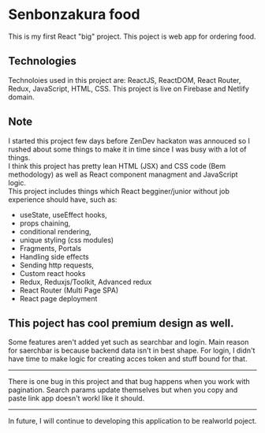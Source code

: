 # Senbonzakura food

This is my first React "big" project. This poject is web app for ordering food. <br>

## Technologies

Technoloies used in this project are: ReactJS, ReactDOM, React Router, Redux, JavaScript, HTML, CSS. This project is live on Firebase and Netlify domain.

## Note

I started this project few days before ZenDev hackaton was annouced so I rushed about some things to make it in time since I was busy with a lot of things. <br>
I think this project has pretty lean HTML (JSX) and CSS code (Bem methodology) as well as React component managment and JavaScript logic. <br>
This project includes things which React begginer/junior without job experience should have, such as:
- useState, useEffect hooks,
- props chaining,
- conditional rendering, 
- unique styling (css modules)
- Fragments, Portals
- Handling side effects
- Sending http requests,
- Custom react hooks
- Redux, Reduxjs/Toolkit, Advanced redux
- React Router (Multi Page SPA)
- React page deployment

This poject has cool premium design as well.
---

Some features aren't added yet such as searchbar and login. Main reason for saerchbar is because backend data isn't in best shape. For login, I didn't have time to make logic for creating acces token and stuff bound for that.  

---

There is one bug in this project and that bug happens when you work with pagination. Search params update themselves but when you copy and paste link app doesn't workl like it should.

---

In future, I will continue to developing this application to be realworld poject.
